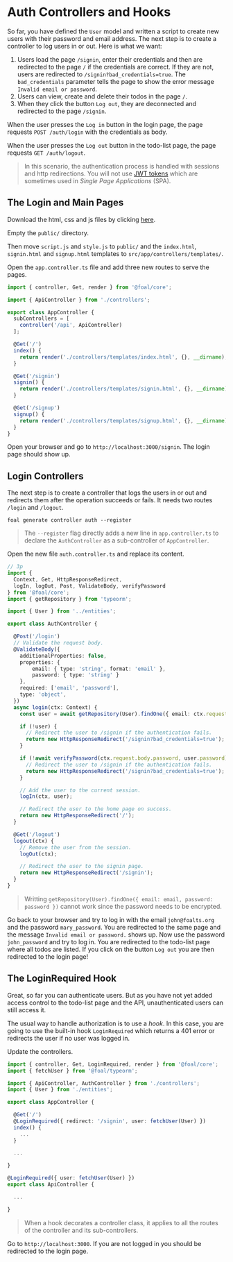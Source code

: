 # Auth Controllers and Hooks

So far, you have defined the `User` model and written a script to create new users with their password and email address. The next step is to create a controller to log users in or out. Here is what we want:

1. Users load the page `/signin`, enter their credentials and then are redirected to the page `/` if the credentials are correct. If they are not, users are redirected to `/signin?bad_credentials=true`. The `bad_credentials` parameter tells the page to show the error message `Invalid email or password`.
1. Users can view, create and delete their todos in the page `/`.
1. When they click the button `Log out`, they are deconnected and redirected to the page `/signin`.

When the user presses the `Log in` button in the login page, the page requests `POST /auth/login` with the credentials as body.

When the user presses the `Log out` button in the todo-list page, the page requests `GET /auth/logout`.

> In this scenario, the authentication process is handled with sessions and http redirections. You will not use [JWT tokens](https://en.wikipedia.org/wiki/JSON_Web_Token#Use) which are sometimes used in *Single Page Applications* (SPA).

## The Login and Main Pages

Download the html, css and js files by clicking [here](https://foalts.org/multi-user-todo-list.zip).

Empty the `public/` directory.

Then move `script.js` and `style.js` to `public/` and the `index.html`, `signin.html` and `signup.html` templates to `src/app/controllers/templates/`.

Open the `app.controller.ts` file and add three new routes to serve the pages.

```typescript
import { controller, Get, render } from '@foal/core';

import { ApiController } from './controllers';

export class AppController {
  subControllers = [
    controller('/api', ApiController)
  ];

  @Get('/')
  index() {
    return render('./controllers/templates/index.html', {}, __dirname);
  }

  @Get('/signin')
  signin() {
    return render('./controllers/templates/signin.html', {}, __dirname);
  }

  @Get('/signup')
  signup() {
    return render('./controllers/templates/signup.html', {}, __dirname);
  }
}

```

Open your browser and go to `http://localhost:3000/signin`. The login page should show up.

## Login Controllers

The next step is to create a controller that logs the users in or out and redirects them after the operation succeeds or fails. It needs two routes `/login` and `/logout`.

```
foal generate controller auth --register
```

> The `--register` flag directly adds a new line in `app.controller.ts` to declare the `AuthController` as a sub-controller of `AppController`.

Open the new file `auth.controller.ts` and replace its content.

```typescript
// 3p
import {
  Context, Get, HttpResponseRedirect,
  logIn, logOut, Post, ValidateBody, verifyPassword
} from '@foal/core';
import { getRepository } from 'typeorm';

import { User } from '../entities';

export class AuthController {

  @Post('/login')
  // Validate the request body.
  @ValidateBody({
    additionalProperties: false,
    properties: {
        email: { type: 'string', format: 'email' },
        password: { type: 'string' }
    },
    required: ['email', 'password'],
    type: 'object',
  })
  async login(ctx: Context) {
    const user = await getRepository(User).findOne({ email: ctx.request.body.email });

    if (!user) {
      // Redirect the user to /signin if the authentication fails.
      return new HttpResponseRedirect('/signin?bad_credentials=true');
    }

    if (!await verifyPassword(ctx.request.body.password, user.password)) {
      // Redirect the user to /signin if the authentication fails.
      return new HttpResponseRedirect('/signin?bad_credentials=true');
    }

    // Add the user to the current session.
    logIn(ctx, user);

    // Redirect the user to the home page on success.
    return new HttpResponseRedirect('/');
  }

  @Get('/logout')
  logout(ctx) {
    // Remove the user from the session.
    logOut(ctx);

    // Redirect the user to the signin page.
    return new HttpResponseRedirect('/signin');
  }
}

```

> Writting `getRepository(User).findOne({ email: email, password: password })` cannot work since the password needs to be encrypted.

Go back to your browser and try to log in with the email `john@foalts.org` and the password `mary_password`. You are redirected to the same page and the message `Invalid email or password.` shows up. Now use the password `john_password` and try to log in. You are redirected to the todo-list page where all todos are listed. If you click on the button `Log out` you are then redirected to the login page!

## The LoginRequired Hook

Great, so far you can authenticate users. But as you have not yet added access control to the todo-list page and the API, unauthenticated users can still access it.

The usual way to handle authorization is to use a *hook*. In this case, you are going to use the built-in hook `LoginRequired` which returns a 401 error or redirects the user if no user was logged in. 

Update the controllers.

```typescript
import { controller, Get, LoginRequired, render } from '@foal/core';
import { fetchUser } from '@foal/typeorm';

import { ApiController, AuthController } from './controllers';
import { User } from './entities';

export class AppController {

  @Get('/')
  @LoginRequired({ redirect: '/signin', user: fetchUser(User) })
  index() {
    ...
  }

  ...

}
```

```typescript
@LoginRequired({ user: fetchUser(User) })
export class ApiController {

  ...

}
```

> When a hook decorates a controller class, it applies to all the routes of the controller and its sub-controllers.

Go to `http://localhost:3000`. If you are not logged in you should be redirected to the login page.
